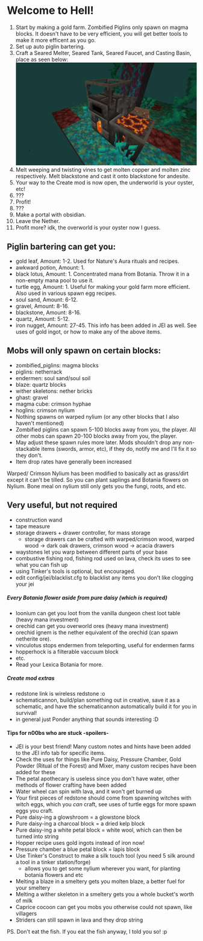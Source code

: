 # Welcome to Hell!
1. Start by making a gold farm. Zombified Piglins only spawn on magma blocks. It doesn't have to be very efficient, you will get better tools to make it more efficent as you go.
2. Set up auto piglin bartering.
3. Craft a Seared Melter, Seared Tank, Seared Faucet, and Casting Basin, place as seen below:
![top left block: seared melter, top right: seared faucet, bottom left: seared tank, bottom right: casting basin](puny_smeltery.png "Your first smeltery. It's puny.")
4. Melt weeping and twisting vines to get molten copper and molten zinc respectively. Melt blackstone and cast it onto blackstone for andesite.
5. Your way to the Create mod is now open, the underworld is your oyster, etc!
6. ???
7. Profit!
8. ???
9. Make a portal with obsidian.
10. Leave the Nether.
11. Profit more? idk, the overworld is your oyster now I guess.

## Piglin bartering can get you:
- gold leaf, Amount: 1-2. Used for Nature's Aura rituals and recipes.
- awkward potion, Amount: 1.
- black lotus, Amount: 1. Concentrated mana from Botania. Throw it in a non-empty mana pool to use it.
- turtle egg, Amount: 1. Useful for making your gold farm more efficient. Also used in various spawn egg recipes.
- soul sand, Amount: 6-12.
- gravel, Amount: 8-16.
- blackstone, Amount: 8-16.
- quartz, Amount: 5-12.
- iron nugget, Amount: 27-45.
This info has been added in JEI as well. See uses of gold ingot, or how to make any of the above items.

## Mobs will only spawn on certain blocks:
- zombified_piglins: magma blocks
- piglins: netherrack
- endermen: soul sand/soul soil
- blaze: quartz blocks
- wither skeletons: nether bricks
- ghast: gravel
- magma cube: crimson hyphae
- hoglins: crimson nylium
- Nothing spawns on warped nylium (or any other blocks that I also haven't mentioned)
- Zombified piglins can spawn 5-100 blocks away from you, the player. All other mobs can spawn 20-100 blocks away from you, the player.
- May adjust these spawn rules more later. Mods shouldn't drop any non-stackable items (swords, armor, etc), if they do, notify me and I'll fix it so they don't.
- Item drop rates have generally been increased

Warped/ Crimson Nylium has been modified to basically act as grass/dirt except it can't be tilled. So you can plant saplings and Botania flowers on Nylium.
Bone meal on nylium still only gets you the fungi, roots, and etc.


## Very useful, but not required
- construction wand
- tape measure
- storage drawers + drawer controller, for mass storage
  - storage drawers can be crafted with warped/crimson wood, warped wood -> dark oak drawers, crimson wood -> acacia drawers
- waystones let you warp between different parts of your base
- combustive fishing rod, fishing rod used on lava, check its uses to see what you can fish up
- using Tinker's tools is optional, but encouraged.
- edit config/jei/blacklist.cfg to blacklist any items you don't like clogging your jei

##### Every Botania flower aside from pure daisy (which is required)
- loonium can get you loot from the vanilla dungeon chest loot table (heavy mana investment)
- orechid can get you overworld ores (heavy mana investment)
- orechid ignem is the nether equivalent of the orechid (can spawn netherite ore).
- vinculotus stops endermen from teleporting, useful for endermen farms
- hopperhock is a filterable vaccuum block
- etc.
- Read your Lexica Botania for more.

##### Create mod extras
- redstone link is wireless redstone :o
- schematicannon, build/plan something out in creative, save it as a schematic, and have the schematicannon automatically build it for you in survival!
- in general just Ponder anything that sounds interesting :D


#### Tips for n00bs who are stuck -spoilers-
- JEI is your best friend! Many custom notes and hints have been added to the JEI info tab for specific items.
- Check the uses for things like Pure Daisy, Pressure Chamber, Gold Powder (Ritual of the Forest) and Mixer, many custom recipes have been added for these
- The petal apothecary is useless since you don't have water, other methods of flower crafting have been added
- Water wheel can spin with lava, and it won't get burned up
- Your first pieces of redstone should come from spawning witches with witch eggs, which you *can* craft, see uses of turtle eggs for more spawn eggs you craft.
- Pure daisy-ing a glowshroom = a glowstone block
- Pure daisy-ing a charcoal block = a dried kelp block
- Pure daisy-ing a white petal block = white wool, which can then be turned into string
- Hopper recipe uses gold ingots instead of iron now!
- Pressure chamber a blue petal block = lapis block
- Use Tinker's Construct to make a silk touch tool (you need 5 silk around a tool in a tinker station/forge)
  - allows you to get some nylium wherever you want, for planting botania flowers and etc
- Melting a blaze in a smeltery gets you molten blaze, a better fuel for your smeltery
- Melting a wither skeleton in a smeltery gets you a whole bucket's worth of milk
- Caprice cocoon can get you mobs you otherwise could not spawn, like villagers
- Striders can still spawn in lava and they drop string


PS. Don't eat the fish. If you eat the fish anyway, I told you so! :p